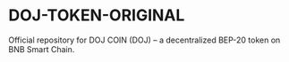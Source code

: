 # DOJ-TOKEN-ORIGINAL
Official repository for DOJ COIN (DOJ) – a decentralized BEP-20 token on BNB Smart Chain.

